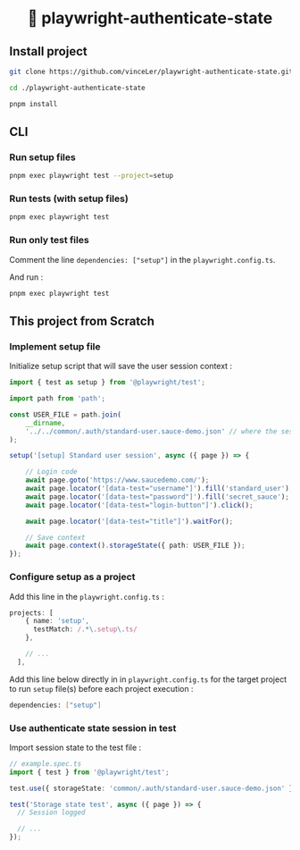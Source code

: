 <div align=center>

<h1>
💾 playwright-authenticate-state
</h1>

</div>

## Install project 

```bash 
git clone https://github.com/vinceLer/playwright-authenticate-state.git
```

```bash 
cd ./playwright-authenticate-state
```

```bash 
pnpm install 
```

## CLI 

### Run setup files 

```bash 
pnpm exec playwright test --project=setup
```

### Run tests (with setup files)

```bash 
pnpm exec playwright test
```

### Run only test files 

Comment the line `dependencies: ["setup"]` in the `playwright.config.ts`.

And run : 

```bash 
pnpm exec playwright test
```

## This project from Scratch 

### Implement setup file 

Initialize setup script that will save the user session context : 

```ts 
import { test as setup } from '@playwright/test';

import path from 'path';

const USER_FILE = path.join(
    __dirname,
    '../../common/.auth/standard-user.sauce-demo.json' // where the session storage will be save
);

setup('[setup] Standard user session', async ({ page }) => {

    // Login code
    await page.goto('https://www.saucedemo.com/');
    await page.locator('[data-test="username"]').fill('standard_user');
    await page.locator('[data-test="password"]').fill('secret_sauce');
    await page.locator('[data-test="login-button"]').click();

    await page.locator('[data-test="title"]').waitFor();

    // Save context
    await page.context().storageState({ path: USER_FILE });
});
```

### Configure setup as a project 

Add this line in the `playwright.config.ts` : 

```ts 
projects: [
    { name: 'setup',
      testMatch: /.*\.setup\.ts/
    },

    // ...
  ],
```

Add this line below directly in in `playwright.config.ts` for the target project to run `setup` file(s) before each project execution : 

```bash
dependencies: ["setup"]
```

### Use authenticate state session in test  

Import session state to the test file : 

```ts 
// example.spec.ts 
import { test } from '@playwright/test';

test.use({ storageState: 'common/.auth/standard-user.sauce-demo.json' });

test('Storage state test', async ({ page }) => {
  // Session logged 

  // ... 
});

```
